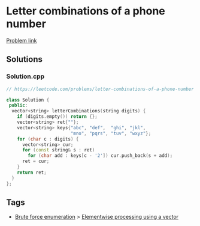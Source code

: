 # Letter combinations of a phone number

[Problem link](https://leetcode.com/problems/letter-combinations-of-a-phone-number)

## Solutions


### Solution.cpp
```cpp
// https://leetcode.com/problems/letter-combinations-of-a-phone-number

class Solution {
 public:
  vector<string> letterCombinations(string digits) {
    if (digits.empty()) return {};
    vector<string> ret{""};
    vector<string> keys{"abc", "def",  "ghi", "jkl",
                        "mno", "pqrs", "tuv", "wxyz"};
    for (char c : digits) {
      vector<string> cur;
      for (const string& s : ret)
        for (char add : keys[c - '2']) cur.push_back(s + add);
      ret = cur;
    }
    return ret;
  }
};
```
## Tags

* [Brute force enumeration](/Collections/brute-force-enumeration.md#brute-force-enumeration) > [Elementwise processing using a vector](/Collections/brute-force-enumeration.md#elementwise-processing-using-a-vector)
